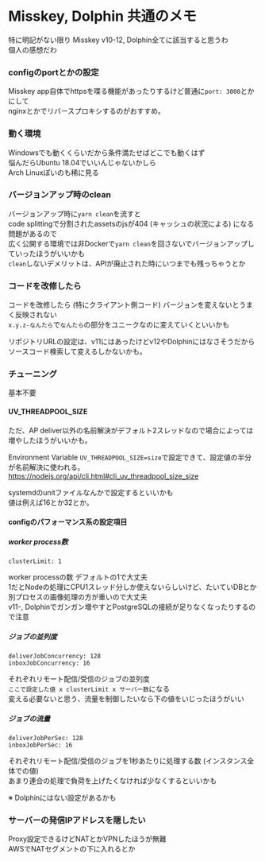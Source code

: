 # Misskey, Dolphin 共通のメモ

特に明記がない限り Misskey v10-12, Dolphin全てに該当すると思うわ  
個人の感想だわ

### configのportとかの設定
Misskey app自体でhttpsを喋る機能があったりするけど普通に`port: 3000`とかにして  
nginxとかでリバースプロキシするのがおすすめ。

### 動く環境
Windowsでも動くくらいだから条件満たせばどこでも動くはず  
悩んだらUbuntu 18.04でいいんじゃないかしら  
Arch Linuxぽいのも稀に見る  

### バージョンアップ時のclean
バージョンアップ時に`yarn clean`を流すと  
code splittingで分割されたassetsのjsが404 (キャッシュの状況による) になる問題があるので  
広く公開する環境では非Dockerで`yarn clean`を回さないでバージョンアップしていったほうがいいかも  
`clean`しないデメリットは、APIが廃止された時にいつまでも残っちゃうとか

### コードを改修したら
コードを改修したら (特にクライアント側コード) バージョンを変えないとうまく反映されない  
`x.y.z-なんたら`で`なんたら`の部分をユニークなのに変えていくといいかも  

リポジトリURLの設定は、v11にはあったけどv12やDolphinにはなさそうだからソースコード検索して変えるしかないかも。

### チューニング
基本不要

#### UV_THREADPOOL_SIZE
ただ、AP deliver以外の名前解決がデフォルト2スレッドなので場合によっては増やしたほうがいいかも。

Environment Variable `UV_THREADPOOL_SIZE=size`で設定できて、設定値の半分が名前解決に使われる。  
https://nodejs.org/api/cli.html#cli_uv_threadpool_size_size

systemdのunitファイルなんかで設定するといいかも  
値は例えば16とか32とか。

#### configのパフォーマンス系の設定項目

##### worker process数
```
clusterLimit: 1
```
worker processの数 デフォルトの1で大丈夫  
1だとNodeの処理にCPU1スレッド分しか使えないらしいけど、たいていDBとか別プロセスの画像処理の方が重いので大丈夫  
v11-, Dolphinでガンガン増やすとPostgreSQLの接続が足りなくなったりするので注意  


##### ジョブの並列度
```
deliverJobConcurrency: 128
inboxJobConcurrency: 16
```
それぞれリモート配信/受信のジョブの並列度  
`ここで設定した値 x clusterLimit x サーバー数`になる  
変える必要ないと思う、流量を制御したいなら下の値をいじったほうがいい  


##### ジョブの流量
```
deliverJobPerSec: 128
inboxJobPerSec: 16
```
それぞれリモート配信/受信のジョブを1秒あたりに処理する数 (インスタンス全体での値)  
あまり連合の処理で負荷を上げたくなければ少なくするといいかも

※ Dolphinにはない設定があるかも

### サーバーの発信IPアドレスを隠したい

Proxy設定できるけどNATとかVPNしたほうが無難  
AWSでNATセグメントの下に入れるとか
